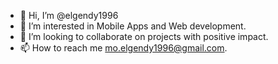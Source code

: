 - 👋 Hi, I’m @elgendy1996
- 👀 I’m interested in Mobile Apps and Web development.
- 💞️ I’m looking to collaborate on projects with positive impact.
- 📫 How to reach me mo.elgendy1996@gmail.com.

<!---
elgendy1996/elgendy1996 is a ✨ special ✨ repository because its `README.md` (this file) appears on your GitHub profile.
You can click the Preview link to take a look at your changes.
--->

